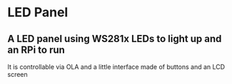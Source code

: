 LED Panel
=========

A LED panel using WS281x LEDs to light up and an RPi to run
---------

It is controllable via OLA and a little interface made of buttons and an LCD screen
